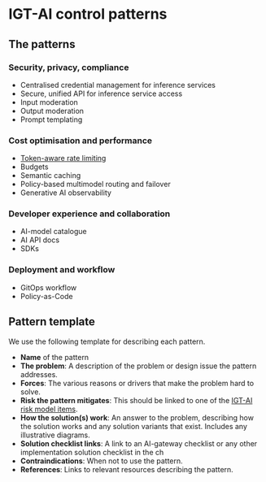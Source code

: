 
# IGT-AI control patterns

## The patterns

### Security, privacy, compliance

- Centralised credential management for inference services
- Secure, unified API for inference service access
- Input moderation
- Output moderation
- Prompt templating

### Cost optimisation and performance

- [Token-aware rate limiting](token-aware-rate-limiting.md)
- Budgets
- Semantic caching
- Policy-based multimodel routing and failover
- Generative AI observability

### Developer experience and collaboration

- AI-model catalogue
- AI API docs
- SDKs

### Deployment and workflow

- GitOps workflow
- Policy-as-Code

## Pattern template

We use the following template for describing each pattern.

- **Name** of the pattern
- **The problem**: A description of the problem or design issue the pattern
 addresses.
- **Forces**: The various reasons or drivers that make the problem hard 
 to solve.
- **Risk the pattern mitigates**: This should be linked to one of the [IGT-AI
 risk model items](../risks.md).
- **How the solution(s) work**: An answer to the problem, describing how the
 solution works and any solution variants that exist. Includes any illustrative
 diagrams.
- **Solution checklist links**: A link to an AI-gateway checklist or any other 
 implementation solution checklist in the ch
- **Contraindications**: When not to use the pattern.
- **References**: Links to relevant resources describing the pattern.

